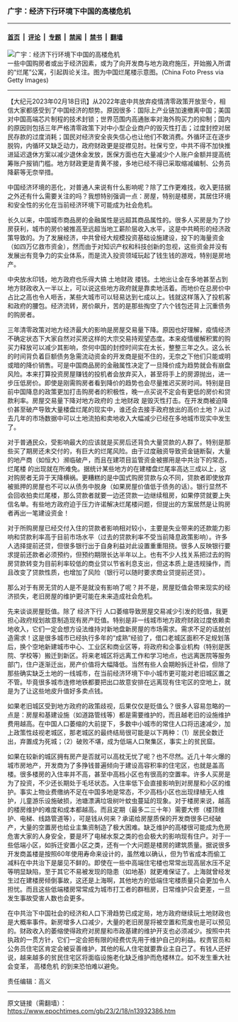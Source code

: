 ### 广宇：经济下行环境下中国的高楼危机

---

#### [首页](../../../..?n13932386) &nbsp;|&nbsp; [评论](../../../../../epoch-comment?n13932386) &nbsp;|&nbsp; [专题](../../../../../epoch-special?n13932386) &nbsp;|&nbsp; [禁闻](../../../../../epoch-news?n13932386) &nbsp;|&nbsp; [禁书](../../../../../books?n13932386) &nbsp;|&nbsp; [翻墙](https://github.com/gfw-breaker/nogfw/blob/master/README.md?n13932386)


<div><img alt="广宇：经济下行环境下中国的高楼危机" class="attachment-djy_600_400 size-djy_600_400 wp-post-image" src="https://i.epochtimes.com/assets/uploads/2022/09/id13822127-a4-1_1200x1200@1200x1200-600x400.jpeg"/>
<div class="caption">
 一些中国购房者或出于经济因素，或为了向开发商与地方政府施压，开始搬入所谓的“烂尾”公寓，引起舆论关注。图为中国烂尾楼示意图。(China Foto Press via Getty Images)
</div></div><hr/><div class="post_content" id="artbody" itemprop="articleBody">
 <!-- article content begin -->
 <p>
  【大纪元2023年02月18日讯】从2022年底中共放弃疫情清零政策开放至今，相信大家都感受到了中国经济的颓势。原因很多：国际上产业链加速撤离中国；美国对中国高端芯片制程的技术封锁；世界范围内高通胀率对海外购买力的抑制；国内的原因则包括三年严格清零政策下对中小型企业商户的毁灭性打击；过度封控对居民存款的过度消耗；国民对经济安全丧失信心也让他们不敢消费。外循环正在逐步脱钩，内循环又缺乏动力，政府财政更是捉襟见肘。社保亏空，中共不得不加快推进延迟退休方案以减少退休金发放，医保方面也在大量减少个人账户金额并提高统筹账户报销门槛。地方财政更是青黄不接，多地已经不得已采取缩减编制、公务员降薪等无奈举措。
 </p>
 <p>
  中国经济环境的恶化，对普通人来说有什么影响呢？除了工作更难找，收入更拮据之外还有什么需要关注的吗？我想特别强调一点：房屋，特别是楼房，其居住环境和安全性的劣化在当前经济环境下可能成为社会危机。
 </p>
 <p>
  长久以来，中国城市商品房的金融属性是远超其商品属性的。很多人买房是为了炒房获利，城市的房价被推高至远超当地工薪阶层收入水平，这是中共畸形的经济政策导致的。为了发展经济，中共曾经大规模投资基础设施建设，投下的海量资金（如四万亿救市资金），然而由于对知识产权和科技创新的忽视，这些资金并没有发展出有竞争力的实业体系，而是流入投资领域玩起了钱生钱的游戏，特别是房地产。
 </p>
 <p>
  中央放水印钱，地方政府也乐得大搞
  <ok href="https://www.epochtimes.com/gb/tag/%E5%9C%9F%E5%9C%B0%E8%B4%A2%E6%94%BF.html">
   土地财政
  </ok>
  搂钱。土地出让金在多地甚至占到地方财政收入一半以上，可以说这些地方政府就是靠卖地活着。而地价在总房价中占比之高也令人咂舌，某些大城市可以轻易达到七成以上。钱就这样落入了投机客和政府的腰包。经济流转，房价飙升，苦的是那些掏空了六个钱包还背上沉重债务的购房者。
 </p>
 <p>
  三年清零政策对地方经济最大的影响是房屋交易量下降。原因也好理解，疫情经济不确定状态下大家自然对买房这样的大宗交易持观望态度。本来疫情缓解积累的购买力释放可以减少其影响，奈何中国的封控时间实在太长，整整三年之久。这么长的时间背负着巨额债务急需流动资金的开发商是挺不住的，无奈之下他们只能或明或暗的降价销售。可是中国商品房的金融属性决定了一旦降价成为趋势就会有崩盘风险。本来打算投资房屋赚钱的投机者会放弃买入，甚至将手上的房源抛出，进一步压低房价。即使是刚需购房者看到降价的趋势也会尽量推迟买房时间。特别是目前中国降息的政策更加打击购房者的积极性，晚一点买说不定会有更低的房价和贷款利率。房屋交易量下降对地方政府的
  <ok href="https://www.epochtimes.com/gb/tag/%E5%9C%9F%E5%9C%B0%E8%B4%A2%E6%94%BF.html">
   土地财政
  </ok>
  是毁灭性打击。在开发商被迫降价甚至破产导致大量楼盘烂尾的现实中，谁还会去接手政府放出的高价土地？从过去几年的市场数据中可以土地流拍和卖地收入大幅减少已经在多地城市现实中发生了。
 </p>
 <p>
  对于普通民众，受影响最大的应该就是买房后还背负大量贷款的人群了。特别是那些买了期房还未交付的，有巨大的烂尾风险。由于过度融资导致资金链断裂，大量的地产商（如恒大）濒临破产，而且在建项目监管资金被挪用是中共治下的常态，
  <ok href="https://www.epochtimes.com/gb/tag/%E7%83%82%E5%B0%BE%E6%A5%BC.html">
   烂尾楼
  </ok>
  的出现就在所难免。据统计某些地方的在建楼盘烂尾率高达三成以上，这对购房者无异于天降横祸。更糟糕的是中国式购房贷款与众不同，贷款者即使放弃被抵押的房屋也不可以从债务中脱身（如果房屋价值低于债务的话）。银行显然不会回收拍卖烂尾楼，那么贷款者就要一边还贷款一边继续租房，如果停贷就要上失信名单。有些地方政府迫于压力许诺解决烂尾楼问题，但提出的方案居然是让购房者再出一笔建设资金！
 </p>
 <p>
  对于所购房屋已经交付入住的贷款者影响相对较小，主要是失业带来的还款能力影响和贷款利率高于目前市场水平（过去的贷款利率不受当前降息政策影响）。许多人选择提前还贷，但很多银行出于自身利益对此设置重重阻挠。很多人反映银行要求提前还款者必须预约，但预约期限长达半年以上。也有不少人找关系把过去的购房贷款转变为目前利率较低的商业贷以节省利息支出，但这本质上是违规操作，而且改变了贷款性质，也增加了风险（银行可以随时要求商业贷提前还贷）。
 </p>
 <p>
  那么对于有房无贷的人是不是就没有影响了呢？并不是，房屋贬值会带来现实的经济损失，老旧房屋的维护更可能在未来造成社会危机。
 </p>
 <p>
  先来谈谈房屋贬值。除了
  <ok href="https://www.epochtimes.com/gb/tag/%E7%BB%8F%E6%B5%8E%E4%B8%8B%E8%A1%8C.html">
   经济下行
  </ok>
  人口萎缩导致房屋交易减少引发的贬值，我更担心政府规划故意制造现有房产贬值。特别是非一线城市地方政府财政过度依赖卖地收入，它们一定会想方设法维持对新地盘新房屋的市场需求。需求不足的话就创造需求！这是很多城市已经执行多年的“成熟”经验了，借口老城区面积不足规划落后，换个空地新建城市中心、工业区和商业区等，将政府和企事业机构（特别是医院、学校等）搬迁到新区。将来老城区将远离工作和学习地点，也远离医院等服务部门，住户逐渐迁出，房产价值将大幅降低。当然有些人会期盼拆迁补偿，但除了那些确实缺乏土地的一线城市，在当前经济环境下中小城市更可能对老旧城区置之不管。毕竟很多城市连修地铁都要把出口故意安排在远离现有住宅区的空地上，就是为了让这些地皮升值好多卖点钱。
 </p>
 <p>
  如果老旧城区受到地方政府的政策歧视，后果仅仅是贬值么？很多人容易忽略的一点是：房屋和基建设施（如道路管线等）都是需要维护的，而且越老旧的设施维护费用越高。在中国人口萎缩的大前提下，多数中小城市的常住人口将迅速减少，加上政策性歧视老城区，那老城区的最终结局很可能是以下两种：（1）居民全数迁出，弃置成为死城；（2）破败不堪，成为低端人口聚集区，事实上的贫民窟。
 </p>
 <p>
  如果在较新的城区拥有房产是否就可以高枕无忧了呢？也不尽然。近几十年火爆的城市房地产，开发商为了多挣钱普遍倾向于建设高容积率的住宅区，也就是盖高楼。很多楼房的入住率并不高，甚至中高档小区也有很高的空置率。许多人买房是为了投资，不少还长期处于毛坯状态。入住率低下会直接影响到对房屋和小区的维护。事实上物业费缴纳不足在中国多地是常态，不少高档小区也出现绿植无人维护，儿童游乐设施破损，池塘漂满垃圾树叶蚊虫蔓延的现象。对于楼房来说，越高的楼房维护的难度和成本都越高。而且定期（最多二三十年）需要大修（楼顶维护、电梯、线路管道等），可是钱从何来？承诺给房屋质保的开发商很多已经破产，大量的空置房也给业主集资制造了极大困难。缺乏维护的高楼很可能成为危房危害大家的人身安全，要是坏了电梯水泵之类的也会极大的影响现有住户。对于一些低端小区，如拆迁安置小区之类，还有一个大问题是楼房的建筑质量。据说很多开发商盖楼是按照60年使用寿命来设计的，虽然难以确认，但为节省成本而偷工减料在中共治下是屡见不鲜的。即使在一些中高端住宅楼也常常出现高层水压不足等明显缺陷，至于其它不易被发现的隐患（如地基）就更难保证了。上海就曾经发生过在建楼房倾倒事故，这还是上海啊，其他地方的低端住宅楼质量只会更加令人担忧。而且这些低端楼房常常成为城市打工者的群租房，日常维护只会更差，一旦发生事故受害人数也会更多。
 </p>
 <p>
  在中共治下中国社会的经济和人口下滑趋势已成定局，地方政府继续玩土地财政也是大概率事件。新房增多人口减少，大量的老旧房屋将被空置和荒废也是可以预见的。财政收入的萎缩使得政府对房屋和市政基建的维护开支也必须减少。按照中共执政的一贯方针，它们一定会把有限的经费优先用于维护自己的利益。权贵官员和公务员住宅区肯定会被妥善维护，其他的私人住宅就要靠业主自己了。有钱人还好说，越来越多的贫民住宅区将面临设施老化缺乏维护而危楼林立。如不发生重大社会变革，
  <ok href="https://www.epochtimes.com/gb/tag/%E9%AB%98%E6%A5%BC%E5%8D%B1%E6%9C%BA.html">
   高楼危机
  </ok>
  的到来恐怕难以避免。
 </p>
 <p>
  责任编辑：高义
 </p>
 <!-- article content end -->
 <div id="below_article_ad">
 </div>
</div>


---

原文链接（需翻墙）：https://www.epochtimes.com/gb/23/2/18/n13932386.htm